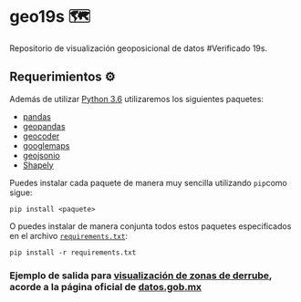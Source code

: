 # geo19s 🗺

Repositorio de visualización geoposicional de datos #Verificado 19s.

## Requerimientos ⚙️

Además de utilizar [Python 3.6](https://www.python.org/downloads/) utilizaremos los siguientes paquetes:

* [pandas](http://pandas.pydata.org/)
* [geopandas](http://geopandas.org/)
* [geocoder](http://geocoder.readthedocs.io/)
* [googlemaps](https://developers.google.com/maps/documentation/)
* [geojsonio](http://geojson.io/)
* [Shapely](https://shapely.readthedocs.io/en/latest/)

Puedes instalar cada paquete de manera muy sencilla utilizando `pip`como sigue:
```
pip install <paquete>
```

O puedes instalar de manera conjunta todos estos paquetes especificados en el archivo [`requirements.txt`](https://github.com/RodolfoFerro/geo19s/blob/master/requirements.txt):
```
pip install -r requirements.txt
```

### Ejemplo de salida para [visualización de zonas de derrube](https://gist.github.com/RodolfoFerro/f783ed4b1243ed5d2856dea43eb9de14), acorde a la página oficial de [datos.gob.mx](https://datos.gob.mx/)
